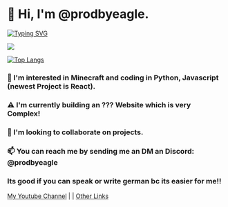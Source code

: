 # 👋 Hi, I'm @prodbyeagle.
[![Typing SVG](https://readme-typing-svg.demolab.com?font=SF+Pro+Medium&pause=1000&color=C488FF&multiline=true&random=false&width=435&lines=HELP+ME+AN+STALKER)](http://linktr.ee/prodbyeagle)

![](https://github-readme-stats.vercel.app/api?username=prodbyeagle&show_icons=true&theme=radical)

[![Top Langs](https://github-readme-stats.vercel.app/api/top-langs/?username=prodbyeagle)](http://linktr.ee/prodbyeagle)


### 👀 I'm interested in Minecraft and coding in Python, Javascript (newest Project is React).

### ⚠️ I'm currently building an ??? Website which is very Complex!

### 💞️ I'm looking to collaborate on projects.

### 📫 You can reach me by sending me an DM an Discord: @prodbyeagle

### Its good if you can speak or write german bc its easier for me!!

[My Youtube Channel](https://youtube.com/channel/UCuQBjUEYZk8CtVKtgSK0LEg) | | [Other Links](https://linktr.ee/prodbyeagle)

